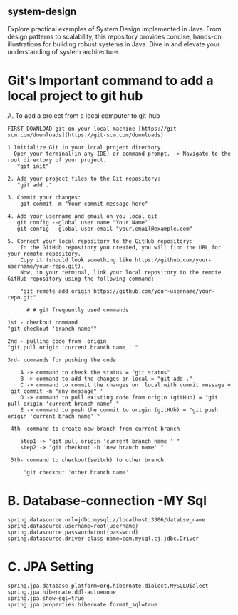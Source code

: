 ## system-design
Explore practical examples of System Design implemented in Java. From design patterns to scalability, this repository provides concise, hands-on illustrations for building robust systems in Java. Dive in and elevate your understanding of system architecture.


# Git's Important command  to add a local project to git hub

A. To add a project from a local computer to git-hub

    FIRST DOWNLOAD git on your local machine [https://git-scm.com/downloads](https://git-scm.com/downloads)

    1 Initialize Git in your local project directory:
      Open your terminal(in any IDE) or command prompt. -> Navigate to the root directory of your project.
       "git init"
    
    2. Add your project files to the Git repository:
       "git add ."
       
    3. Commit your changes:
        git commit -m "Your commit message here"

    4. Add your username and email on you local git
       git config --global user.name "Your Name"
       git config --global user.email "your.email@example.com"
     
    5. Connect your local repository to the GitHub repository:
        In the GitHub repository you created, you will find the URL for your remote repository.
        Copy it (should look something like https://github.com/your- username/your-repo.git). 
        Now, in your terminal, link your local repository to the remote GitHub repository using the following command:
        
        "git remote add origin https://github.com/your-username/your-repo.git"
        
          # # git frequently used commands 
        
    1st - checkout command 
    "git checkout 'branch name'"
    
    2nd - pulling code from  origin 
    "git pull origin 'current branch name ' "
    
    3rd- commands for pushing the code
    
        A -> command to check the status = "git status"
        B -> command to add the changes on local = "git add ."
        C -> command to commit the changes on  local with commit message = 'git commit -m "any message" '
        D -> command to pull existing code from origin (gitHub) = "git pull origin 'current branch name' " 
        E -> command to push the commit to origin (gitHUb) = "git push origin 'current brach name' "
    
     4th- command to create new branch from current branch 
        
        step1 -> "git pull origin 'current branch name ' "
        step2 -> "git checkout -b 'new branch name' "
    
     5th- command to checkout(switch) to other branch 
    
         "git checkout 'other branch name' 

 # B. Database-connection -MY Sql
 
    spring.datasource.url=jdbc:mysql://localhost:3306/databse_name
    spring.datasource.username=root(username)
    spring.datasource.password=root(password)
    spring.datasource.driver-class-name=com.mysql.cj.jdbc.Driver

# C. JPA Setting

    spring.jpa.database-platform=org.hibernate.dialect.MySQLDialect
    spring.jpa.hibernate.ddl-auto=none   
    spring.jpa.show-sql=true
    spring.jpa.properties.hibernate.format_sql=true







     


